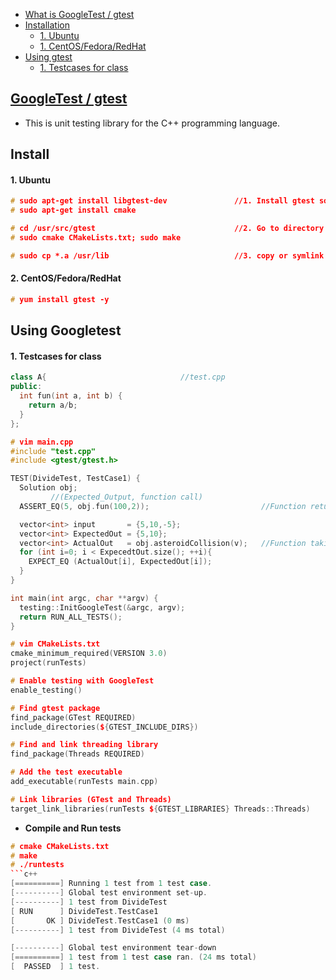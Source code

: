 - [What is GoogleTest / gtest](#what)
- [Installation](#install)
  - [1. Ubuntu](#ubuntu)
  - [1. CentOS/Fedora/RedHat](#centos)
- [Using gtest](#using)
  - [1. Testcases for class](#class)

<a name=what></a>
## [GoogleTest / gtest](https://github.com/google/googletest)
- This is unit testing library for the C++ programming language.

<a name=install></a>
## Install

<a name=ubuntu></a>
#### 1. Ubuntu
```c
# sudo apt-get install libgtest-dev               //1. Install gtest source files
# sudo apt-get install cmake

# cd /usr/src/gtest                               //2. Go to directory where source is installed and make it
# sudo cmake CMakeLists.txt; sudo make

# sudo cp *.a /usr/lib                            //3. copy or symlink libgtest.a and libgtest_main.a to your /usr/lib folder
```
<a name=centos></a>
#### 2. CentOS/Fedora/RedHat
```c++
# yum install gtest -y
```

<a name=using></a>
## Using Googletest

<a name=class></a>
#### 1. Testcases for class
```c++
class A{                              //test.cpp
public:
  int fun(int a, int b) {
    return a/b;
  }
};

# vim main.cpp
#include "test.cpp"
#include <gtest/gtest.h>

TEST(DivideTest, TestCase1) {
  Solution obj;
         //(Expected_Output, function call)
  ASSERT_EQ(5, obj.fun(100,2));                         //Function returning int

  vector<int> input       = {5,10,-5};
  vector<int> ExpectedOut = {5,10};
  vector<int> ActualOut   = obj.asteroidCollision(v);   //Function taking vector and returning vector
  for (int i=0; i < ExpecedtOut.size(); ++i){
    EXPECT_EQ (ActualOut[i], ExpectedOut[i]);
  }
}

int main(int argc, char **argv) {
  testing::InitGoogleTest(&argc, argv);
  return RUN_ALL_TESTS();
}

# vim CMakeLists.txt
cmake_minimum_required(VERSION 3.0)
project(runTests)

# Enable testing with GoogleTest
enable_testing()

# Find gtest package
find_package(GTest REQUIRED)
include_directories(${GTEST_INCLUDE_DIRS})

# Find and link threading library
find_package(Threads REQUIRED)

# Add the test executable
add_executable(runTests main.cpp)

# Link libraries (GTest and Threads)
target_link_libraries(runTests ${GTEST_LIBRARIES} Threads::Threads)
```
- **Compile and Run tests**
```c++
# cmake CMakeLists.txt
# make
# ./runtests
```c++
[==========] Running 1 test from 1 test case.
[----------] Global test environment set-up.
[----------] 1 test from DivideTest
[ RUN      ] DivideTest.TestCase1
[       OK ] DivideTest.TestCase1 (0 ms)
[----------] 1 test from DivideTest (4 ms total)

[----------] Global test environment tear-down
[==========] 1 test from 1 test case ran. (24 ms total)
[  PASSED  ] 1 test.
```
